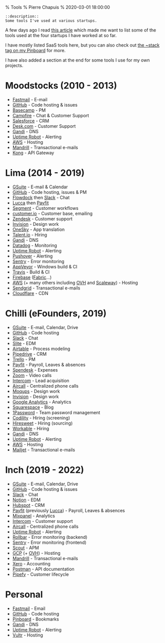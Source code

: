 % Tools
% Pierre Chapuis
% 2020-03-01 18:00:00

<!--@
  updated = "2022-11-15 21:00:00"
-->

    ::description::
    Some tools I've used at various startups.

A few days ago I read [this article](https://acrossapp.com/blog/how-a-2-person-startup-already-uses-28-other-tools) which made me want to list some of the tools used at the four startups I have worked at so far.

I have mostly listed SaaS tools here, but you can also check out [the ~stack tag on my Pinboard](https://pinboard.in/u:catwell/t:~stack/) for more.

I have also added a section at the end for some tools I use for my own projects.

# Moodstocks (2010 - 2013)

- [Fastmail](https://www.fastmail.com) - E-mail
- [GitHub](https://github.com) - Code hosting & issues
- [Basecamp](https://basecamp.com) - PM
- [Campfire](https://basecamp.com/retired/campfire) - Chat & Customer Support
- [Salesforce](https://www.salesforce.com) - CRM
- [Desk.com](https://desk.com) - Customer Support
- [Gandi](https://gandi.net) - DNS
- [Uptime Robot](https://uptimerobot.com) - Alerting
- [AWS](https://aws.amazon.com) - Hosting
- [Mandrill](https://mandrillapp.com) - Transactional e-mails
- [Kong](https://konghq.com) - API Gateway

# Lima (2014 - 2019)

- [GSuite](https://gsuite.google.com) - E-mail & Calendar
- [GitHub](https://github.com) - Code hosting, issues & PM
- [Flowdock](https://www.flowdock.com) then [Slack](https://slack.com) - Chat
- [Lucca](https://www.lucca.fr) then [Payfit](https://payfit.com)
- [Segment](https://segment.com) - Customer workflows
- [customer.io](https://customer.io) - Customer base, emailing
- [Zendesk](https://www.zendesk.com) - Customer support
- [Invision](https://www.invisionapp.com) - Design work
- [OneSky](https://www.oneskyapp.com) - App translation
- [Talent.io](https://www.talent.io) - Hiring
- [Gandi](https://gandi.net) - DNS
- [Datadog](https://www.datadoghq.com) - Monitoring
- [Uptime Robot](https://uptimerobot.com) - Alerting
- [Pushover](https://pushover.net) - Alerting
- [Sentry](https://sentry.io) - Error monitoring
- [AppVeyor](https://www.appveyor.com) - Windows build & CI
- [Travis](https://travis-ci.com) - Build & CI
- [Firebase](https://firebase.google.com/) ([Fabric](https://get.fabric.io)...)
- [AWS](https://aws.amazon.com) (+ many others including [OVH](https://www.ovh.com) and [Scaleway](https://www.scaleway.com)) - Hosting
- [Sendgrid](https://sendgrid.com) - Transactional e-mails
- [Cloudflare](https://www.cloudflare.com) - CDN

# Chilli (eFounders, 2019)

- [GSuite](https://gsuite.google.com) - E-mail, Calendar, Drive
- [GitHub](https://github.com) - Code hosting
- [Slack](https://slack.com) - Chat
- [Slite](https://slite.com) - EDM
- [Airtable](https://airtable.com) - Process modeling
- [Pipedrive](https://www.pipedrive.com) - CRM
- [Trello](https://trello.com) - PM
- [Payfit](https://payfit.com) - Payroll, Leaves & absences
- [Spendesk](https://www.spendesk.com) - Expenses
- [Zoom](https://zoom.us) - Video calls
- [Intercom](https://www.intercom.com) - Lead acquisition
- [Aircall](https://aircall.io) - Centralized phone calls
- [Moqups](https://moqups.com) - Design work
- [Invision](https://www.invisionapp.com) - Design work
- [Google Analytics](https://analytics.google.com) - Analytics
- [Squarespace](https://www.squarespace.com) - Blog
- [1Password](https://1password.com) - Team password management
- [Codility](https://codility.com) - Hiring (screening)
- [Hiresweet](https://hiresweet.com) - Hiring (sourcing)
- [Workable](https://www.workable.com) - Hiring
- [Gandi](https://gandi.net) - DNS
- [Uptime Robot](https://uptimerobot.com) - Alerting
- [AWS](https://aws.amazon.com) - Hosting
- [Mailjet](https://www.mailjet.com) - Transactional e-mails

# Inch (2019 - 2022)

- [GSuite](https://gsuite.google.com) - E-mail, Calendar, Drive
- [GitHub](https://github.com) - Code hosting & issues
- [Slack](https://slack.com) - Chat
- [Notion](https://www.notion.so) - EDM
- [Hubspot](https://www.hubspot.fr) - CRM
- [Payfit](https://payfit.com) (previously [Lucca](https://www.lucca.fr)) - Payroll, Leaves & absences
- [Mixpanel](https://mixpanel.com) - Analytics
- [Intercom](https://www.intercom.com) - Customer support
- [Aircall](https://aircall.io) - Centralized phone calls
- [Uptime Robot](https://uptimerobot.com) - Alerting
- [Rollbar](https://rollbar.com) - Error monitoring (backend)
- [Sentry](https://sentry.io) - Error monitoring (frontend)
- [Scout](https://scoutapm.com) - APM
- [GCP](https://cloud.google.com) (+ [OVH](https://www.ovh.com)) - Hosting
- [Mandrill](https://mandrillapp.com) - Transactional e-mails
- [Xero](https://www.xero.com) - Accounting
- [Postman](https://www.postman.com) - API documentation
- [Pipefy](https://www.pipefy.com) - Customer lifecycle

# Personal

- [Fastmail](https://www.fastmail.com) - Email
- [GitHub](https://github.com) - Code hosting
- [Pinboard](https://pinboard.in) - Bookmarks
- [Gandi](https://gandi.net) - DNS
- [Uptime Robot](https://uptimerobot.com) - Alerting
- [Vultr](https://my.vultr.com) - Hosting
